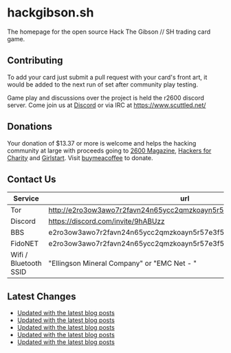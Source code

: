 # hackgibson.sh
The homepage for the open source Hack The Gibson // SH trading card game.


## Contributing

To add your card just submit a pull request with your card's front art, it would be added to the next run of set after community play testing.

Game play and discussions over the project is held the r2600 discord server. Come join us at [Discord](https://discord.com/invite/9hABUzz) or via IRC at https://www.scuttled.net/


## Donations

Your donation of $13.37 or more is welcome and helps the hacking community at large with proceeds going to [2600 Magazine](https://2600.com/), [Hackers for Charity](https://hackersforcharity.org) and [Girlstart](https://girlstart.org).  Visit [buymeacoffee](https://www.buymeacoffee.com/hackgibson.sh) to donate.


## Contact Us

Service | url
-|-
Tor | http://e2ro3ow3awo7r2favn24n65ycc2qmzkoayn5r57e3f56nvjwdcgg32ad.onion
Discord | https://discord.com/invite/9hABUzz
BBS | e2ro3ow3awo7r2favn24n65ycc2qmzkoayn5r57e3f56nvjwdcgg32ad.onion:23
FidoNET | e2ro3ow3awo7r2favn24n65ycc2qmzkoayn5r57e3f56nvjwdcgg32ad.onion:24554
Wifi / Bluetooth SSID | "Ellingson Mineral Company" or "EMC Net - <fidonet address>"

## Latest Changes
<!-- BLOG-POST-LIST:START -->
- [Updated with the latest blog posts](https://github.com/DFW2600/hackgibson.sh/commit/bafed606d0fcb5fcadcd3918a7b9af007ed81ce4)
- [Updated with the latest blog posts](https://github.com/DFW2600/hackgibson.sh/commit/949a2f53577e4dd123e7a4400e3ebbc9cac240b0)
- [Updated with the latest blog posts](https://github.com/DFW2600/hackgibson.sh/commit/4bb9f30d1b5a464e854c44598669295d41e26bfb)
- [Updated with the latest blog posts](https://github.com/DFW2600/hackgibson.sh/commit/a78764c9b8e711cfb3f391c5c32934db18db5daa)
- [Updated with the latest blog posts](https://github.com/DFW2600/hackgibson.sh/commit/eebbcff9c5b42acf09388705e48a36bf419339a7)
<!-- BLOG-POST-LIST:END -->
